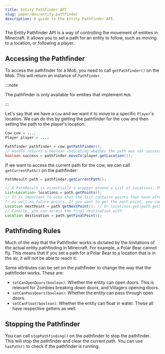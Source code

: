 ```yaml
---
title: Entity Pathfinder API
slug: paper/dev/entity-pathfinder
description: A guide to the Entity Pathfinder API.
---
```


The Entity Pathfinder API is a way of controlling the movement of entities in Minecraft. It allows you to set a path
for an entity to follow, such as moving to a location, or following a player.

## Accessing the Pathfinder

To access the pathfinder for a Mob, you need to call `getPathfinder()` on the Mob. This will return an instance of `Pathfinder`.

:::note

The pathfinder is only available for entities that implement `Mob`.

:::

Let's say that we have a `Cow` and we want it to move to a specific `Player`'s location. We can do this by getting the
pathfinder for the cow and then setting the path to the player's location:

```java
Cow cow = ...;
Player player = ...;

Pathfinder pathfinder = cow.getPathfinder();
// moveTo returns a boolean indicating whether the path was set successfully
boolean success = pathfinder.moveTo(player.getLocation());
```

If we want to access the current path for the cow, we can call `getCurrentPath()` on the pathfinder:

```java
PathResult path = pathfinder.getCurrentPath();

// A PathResult is essentially a wrapper around a List of Locations. These can be accessed with:
List<Location> locations = path.getPoints();
// It is important to note that the list contains points that have already been passed,
// as well as future points. If you want to get the next point, you can use:
Location nextPoint = path.getNextPoint(); // Or locations.get(path.getNextPointIndex())
// Finally, you can access the final destination with:
Location destination = path.getFinalPoint();
```

## Pathfinding Rules

Much of the way that the Pathfinder works is dictated by the limitations of the actual entity pathfinding in Minecraft.
For example, a Polar Bear cannot fly. This means that if you set a path for a Polar Bear to a location that is in the air,
it will not be able to reach it.

Some attributes can be set on the pathfinder to change the way that the pathfinder works. These are:
- `setCanOpenDoors(boolean)`: Whether the entity can open doors. This is relevant for Zombies breaking down doors, and
Villagers opening doors.
- `setCanPassDoors(boolean)`: Whether the entity can pass through open doors.
- `setCanFloat(boolean)`: Whether the entity can float in water.
These all have respective getters as well.

## Stopping the Pathfinder

You can call `stopPathfinding()` on the pathfinder to stop the pathfinder. This will stop the pathfinder and clear the
current path. You can use `hasPath()` to check if the pathfinder is running.
